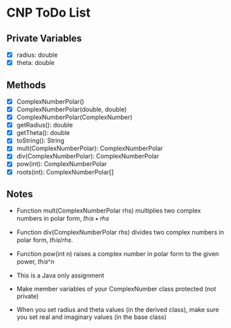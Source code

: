 # CNP ToDo List

## Private Variables
- [x] radius: double
- [x] theta: double

## Methods 
- [x] ComplexNumberPolar()
- [x] ComplexNumberPolar(double, double)
- [x] ComplexNumberPolar(ComplexNumber)
- [x] getRadius(): double
- [x] getTheta(): double
- [x] toString(): String
- [x] mult(ComplexNumberPolar): ComplexNumberPolar
- [x] div(ComplexNumberPolar): ComplexNumberPolar
- [x] pow(int): ComplexNumberPolar
- [x] roots(int): ComplexNumberPolar[]

## Notes
* Function mult(ComplexNumberPolar rhs) multiplies two complex numbers in polar form, 𝑡ℎ𝑖𝑠 ∗ 𝑟ℎ𝑠
* Function div(ComplexNumberPolar rhs) divides two complex numbers in polar form, 𝑡ℎ𝑖𝑠/𝑟ℎ𝑠.
* Function pow(int n) raises a complex number in polar form to the given power, 𝑡ℎ𝑖𝑠^𝑛

* This is a Java only assignment
* Make member variables of your ComplexNumber class protected (not private)
* When you set radius and theta values (in the derived class), make sure you set real and imaginary values (in the base class)